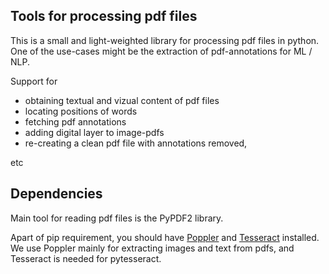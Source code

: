 ## Tools for processing pdf files

This is a small and light-weighted library for processing pdf files in python.
One of the use-cases might be the extraction of pdf-annotations for ML / NLP.

Support for

* obtaining textual and vizual content of pdf files
* locating positions of words
* fetching pdf annotations
* adding digital layer to image-pdfs
* re-creating a clean pdf file with annotations removed,

etc

## Dependencies

Main tool for reading pdf files is the PyPDF2 library.

Apart of pip requirement, you should have [Poppler](https://poppler.freedesktop.org/) and [Tesseract](https://tesseract-ocr.github.io/tessdoc/Home.html) installed. 
We use Poppler mainly for extracting images and text from pdfs, and Tesseract is needed for pytesseract.
